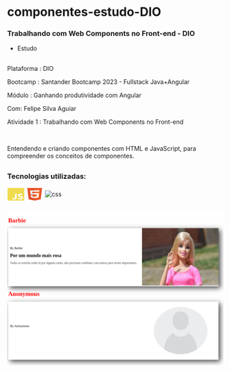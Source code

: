 # componentes-estudo-DIO
### Trabalhando com Web Components no Front-end - DIO
- Estudo
##

<p> Plataforma : DIO </p>
<p> Bootcamp : Santander Bootcamp 2023 - Fullstack Java+Angular </p>
<p> Módulo : Ganhando produtividade com Angular </p>
<p> Com: Felipe Silva Aguiar </p>
<p> Atividade 1 : Trabalhando com Web Components no Front-end </p>

<br>

Entendendo e criando componentes com HTML e JavaScript, para compreender os conceitos de componentes.

##
### Tecnologias utilizadas:

<div>
   <img align="center" alt="Javascript" height="30" width="40" src="https://raw.githubusercontent.com/devicons/devicon/master/icons/javascript/javascript-plain.svg">
   <img align="center" alt="HTML" height="30" width="40" src="https://raw.githubusercontent.com/devicons/devicon/master/icons/html5/html5-original.svg">
   <img align="center" alt="css" height="30" width="40" src="https://cdn.jsdelivr.net/gh/devicons/devicon/icons/css3/css3-original.svg" />
</div>

##
![componentes-estudo-DIO](./src/assets/resultado.png)
